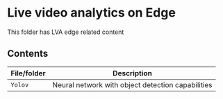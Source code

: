 # Live video analytics on Edge

This folder has LVA edge related content

## Contents

| File/folder          | Description                                                   |
|----------------------|---------------------------------------------------------------|
| `Yolov`              | Neural network with object detection capabilities             |
